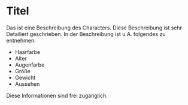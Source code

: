# Titel

Das ist eine Beschreibung des Characters.
Diese Beschreibung ist sehr Detailiert geschrieben.
In der Beschreibung ist u.A. folgendes zu entnehmen:

- Haarfarbe
- Alter
- Augenfarbe
- Größe
- Gewicht
- Aussehen

Diese Informationen sind frei zugänglich.
